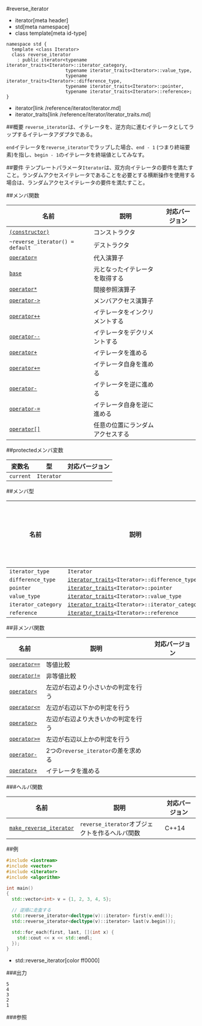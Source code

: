 #reverse_iterator
* iterator[meta header]
* std[meta namespace]
* class template[meta id-type]

```
namespace std {
  template <class Iterator>
  class reverse_iterator
    : public iterator<typename iterator_traits<Iterator>::iterator_category,
                      typename iterator_traits<Iterator>::value_type,
                      typename iterator_traits<Iterator>::difference_type,
                      typename iterator_traits<Iterator>::pointer,
                      typename iterator_traits<Iterator>::reference>;
}
```
* iterator[link /reference/iterator/iterator.md]
* iterator_traits[link /reference/iterator/iterator_traits.md]

##概要
`reverse_iterator`は、イテレータを、逆方向に進むイテレータとしてラップするイテレータアダプタである。

`end`イテレータを`reverse_iterator`でラップした場合、`end - 1` (つまり終端要素)を指し、`begin - 1`のイテレータを終端値としてみなす。


##要件
テンプレートパラメータ`Iterator`は、双方向イテレータの要件を満たすこと。ランダムアクセスイテレータであることを必要とする横断操作を使用する場合は、ランダムアクセスイテレータの要件を満たすこと。


##メンバ関数

| 名前 | 説明 | 対応バージョン |
|----------------------------------------------------------|--------------------------------------------------|-------|
| [`(constructor)`](reverse_iterator/op_constructor.md) | コンストラクタ | |
| `~reverse_iterator() = default` | デストラクタ | |
| [`operator=`](reverse_iterator/op_assign.md) | 代入演算子 | |
| [`base`](reverse_iterator/base.md) | 元となったイテレータを取得する | |
| [`operator*`](reverse_iterator/op_deref.md) | 間接参照演算子 | |
| [`operator->`](reverse_iterator/op_arrow.md) | メンバアクセス演算子 | |
| [`operator++`](reverse_iterator/op_increment.md) | イテレータをインクリメントする | |
| [`operator--`](reverse_iterator/op_decrement.md) | イテレータをデクリメントする | |
| [`operator+`](reverse_iterator/op_unary_plus.md) | イテレータを進める | |
| [`operator+=`](reverse_iterator/op_plus_assign.md) | イテレータ自身を進める | |
| [`operator-`](reverse_iterator/op_unary_minus.md) | イテレータを逆に進める | |
| [`operator-=`](reverse_iterator/op_minus_assign.md) | イテレータ自身を逆に進める | |
| [`operator[]`](reverse_iterator/op_at.md) | 任意の位置にランダムアクセスする | |


##protectedメンバ変数

| 変数名    | 型         | 対応バージョン |
|-----------|------------|-------|
| `current` | `Iterator` | |


##メンバ型

| 名前 | 説明 | 対応バージョン |
|-----------------------------------------|----------------------------------------|-------|
| `iterator_type` | `Iterator` | |
| `difference_type` | [`iterator_traits`](/reference/iterator/iterator_traits.md)`<Iterator>::difference_type` | |
| `pointer` | [`iterator_traits`](/reference/iterator/iterator_traits.md)`<Iterator>::pointer` | |
| `value_type` | [`iterator_traits`](/reference/iterator/iterator_traits.md)`<Iterator>::value_type` | |
| `iterator_category` | [`iterator_traits`](/reference/iterator/iterator_traits.md)`<Iterator>::iterator_category` | |
| `reference` | [`iterator_traits`](/reference/iterator/iterator_traits.md)`<Iterator>::reference` | |


##非メンバ関数

| 名前 | 説明 | 対応バージョン |
|---------------------------------------------------------|------------------------|-------|
| [`operator==`](reverse_iterator/op_equal.md) | 等値比較 | |
| [`operator!=`](reverse_iterator/op_not_equal.md) | 非等値比較 | |
| [`operator<`](reverse_iterator/op_less.md) | 左辺が右辺より小さいかの判定を行う | |
| [`operator<=`](reverse_iterator/op_less_equal.md) | 左辺が右辺以下かの判定を行う | |
| [`operator>`](reverse_iterator/op_greater.md) | 左辺が右辺より大きいかの判定を行う | |
| [`operator>=`](reverse_iterator/op_greater_equal.md) | 左辺が右辺以上かの判定を行う | |
| [`operator-`](reverse_iterator/op_minus.md) | 2つの`reverse_iterator`の差を求める | |
| [`operator+`](reverse_iterator/op_plus.md) | イテレータを進める | |

###ヘルパ関数

| 名前 | 説明 | 対応バージョン |
|------|------|----------------|
| [`make_reverse_iterator`](make_reverse_iterator.md) | `reverse_iterator`オブジェクトを作るヘルパ関数 | C++14 |


##例
```cpp
#include <iostream>
#include <vector>
#include <iterator>
#include <algorithm>

int main()
{
  std::vector<int> v = {1, 2, 3, 4, 5};

  // 逆順に走査する
  std::reverse_iterator<decltype(v)::iterator> first(v.end());
  std::reverse_iterator<decltype(v)::iterator> last(v.begin());

  std::for_each(first, last, [](int x) {
    std::cout << x << std::endl;
  });
}
```
* std::reverse_iterator[color ff0000]

###出力
```
5
4
3
2
1
```

###参照


